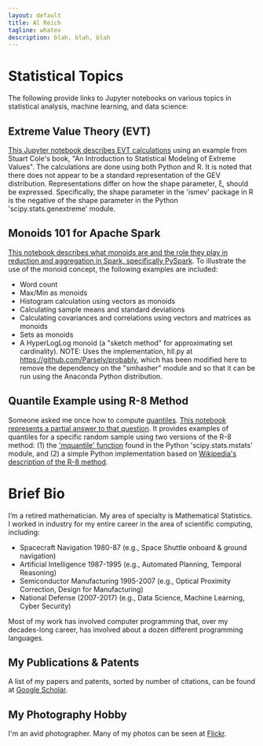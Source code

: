 ```yaml
---
layout: default
title: Al Reich
tagline: whatev
description: blah, blah, blah
---
```


# Statistical Topics

The following provide links to Jupyter notebooks on various topics in statistical analysis, machine learning, and data science:

## Extreme Value Theory (EVT)

[This Jupyter notebook describes EVT calculations](https://github.com/alreich/ipython-notebooks/blob/master/EVT_Example.ipynb) using an example from Stuart Cole's book, "An Introduction to Statistical Modeling of Extreme Values". The calculations are done using both Python and R. It is noted that there does not appear to be a standard representation of the GEV distribution. Representations differ on how the shape parameter, ξ, should be expressed. Specifically, the shape parameter in the 'ismev' package in R is the negative of the shape parameter in the Python 'scipy.stats.genextreme' module.

## Monoids 101 for Apache Spark

[This notebook describes what monoids are and the role they play in reduction and aggregation in Spark, specifically PySpark](https://github.com/alreich/ipython-notebooks/blob/master/Monoids_101_for_Apache_Spark.ipynb). To illustrate the use of the monoid concept, the following examples are included:

* Word count
* Max/Min as monoids
* Histogram calculation using vectors as monoids
* Calculating sample means and standard deviations
* Calculating covariances and correlations using vectors and matrices as monoids
* Sets as monoids
* A HyperLogLog monoid (a "sketch method" for approximating set cardinality). NOTE: Uses the implementation, hll.py at https://github.com/Parsely/probably, which has been modified here to remove the dependency on the "smhasher" module and so that it can be run using the Anaconda Python distribution.

## Quantile Example using R-8 Method

Someone asked me once how to compute [quantiles](https://en.wikipedia.org/wiki/Quantile). [This notebook represents a partial answer to that question](https://github.com/alreich/ipython-notebooks/blob/master/Quantile_Example.ipynb). It provides examples of quantiles for a specific random sample using two versions of the R-8 method: (1) the ['mquantile' function](https://docs.scipy.org/doc/scipy/reference/generated/scipy.stats.mstats.mquantiles.html) found in the Python 'scipy.stats.mstats' module, and (2) a simple Python implementation based on [Wikipedia's description of the R-8 method](https://en.wikipedia.org/wiki/Quantile#Estimating_quantiles_from_a_sample).

# Brief Bio

I’m a retired mathematician. My area of specialty is Mathematical Statistics. I worked in industry for my entire career in the area of scientific computing, including:
* Spacecraft Navigation 1980-87 (e.g., Space Shuttle onboard & ground navigation)
* Artificial Intelligence 1987-1995 (e.g., Automated Planning, Temporal Reasoning)
* Semiconductor Manufacturing 1995-2007 (e.g., Optical Proximity Correction, Design for Manufacturing)
* National Defense (2007-2017) (e.g., Data Science, Machine Learning, Cyber Security)

Most of my work has involved computer programming that, over my decades-long career, has involved about a dozen different programming languages.

## My Publications & Patents

A list of my papers and patents, sorted by number of citations, can be found at [Google Scholar](https://scholar.google.com/citations?user=N_wnSyUAAAAJ&hl=en).

## My Photography Hobby

I'm an avid photographer. Many of my photos can be seen at [Flickr](https://www.flickr.com/photos/alreich).
